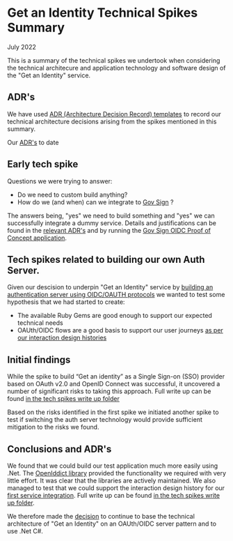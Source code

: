 # Get an Identity Technical Spikes Summary

July 2022

This is a summary of the technical spikes we undertook when considering the technical architecure and application technology and software design of the "Get an Identity" service.

## ADR's 

We have used [ADR (Architecture Decision Record) templates](https://github.com/joelparkerhenderson/architecture-decision-record) to record our technical architecture decisions arising from the spikes mentioned in this summary.

Our [ADR's](/docs/architecture/decisions/) to date

## Early tech spike

Questions we were trying to answer: 
* Do we need to custom build anything? 
* How do we (and when) can we integrate to [Gov Sign](https://www.sign-in.service.gov.uk/) ?

The answers being, "yes" we need to build something and "yes" we can successfully integrate a dummy service. Details and justifications can be found in the [relevant ADR's](/docs/architecture/decisions/0004-create-an-oidc-oauth-server-for-get-an-identity.md) and by running the [Gov Sign OIDC Proof of Concept application](/openid_connect_poc/).

## Tech spikes related to building our own Auth Server.


Given our descision to underpin "Get an Identity" service by [building an authentication server using OIDC/OAUTH protocols](/docs/architecture/decisions/0004-create-an-oidc-oauth-server-for-get-an-identity.md) we wanted to test some hypothesis that we had started to create:


* The available Ruby Gems are good enough to support our expected technical needs
* OAUth/OIDC flows are a good basis to support our user journeys [as per our interaction design histories](https://tra-digital-design-history.herokuapp.com/get-an-identity/)

## Initial findings

While the spike to build “Get an identity” as a Single Sign-on (SSO) provider based on OAuth v2.0 and OpenID Connect was successful, it uncovered a number of significant risks to taking this approach. Full write up can be found [in the tech spikes write up folder](/docs/tech-spike-write-ups/get-an-identity-oidc-oauth-with-ruby)

Based on the risks identified in the first spike we initiated another spike to test if switching the auth server technology would provide sufficient mitigation to the risks we found.

## Conclusions and ADR's

We found that we could build our test application much more easily using .Net. The [OpenIddict library](https://github.com/openiddict) provided the functionality we required with very little effort. It was clear that the libraries are actively maintained. We also managed to test that we could support the interaction design history for our [first service integration](https://tra-digital-design-history.herokuapp.com/get-an-identity/). Full write up can be found [in the tech spikes write up folder](/docs/tech-spike-write-ups/get-an-identity-oidc-oauth-withdotnet.md).

We therefore made the [decision](/docs/architecture/decisions/0005-use-dotNet-C%23-for-get-an-identity-auth-server.md) to continue to base the technical architecture of "Get an Identity" on an OAUth/OIDC server pattern and to use .Net C#. 

